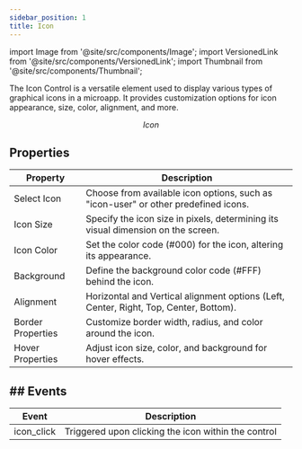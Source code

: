 ```yaml
---
sidebar_position: 1
title: Icon 
---
```


import Image from '@site/src/components/Image';
import VersionedLink from '@site/src/components/VersionedLink';
import Thumbnail from '@site/src/components/Thumbnail';

The Icon Control is a versatile element used to display various types of graphical icons in a microapp. It provides customization options for icon appearance, size, color, alignment, and more.

<figure>
  <Thumbnail src="/img/reference/controls/icon/preview.jpeg" alt="Icon" />
  <figcaption align="center"><i>Icon</i></figcaption>
</figure>

## Properties

| Property          | Description                                                                   |
|-------------------|-------------------------------------------------------------------------------|
| Select Icon       | Choose from available icon options, such as "icon-user" or other predefined icons. |
| Icon Size         | Specify the icon size in pixels, determining its visual dimension on the screen. |
| Icon Color        | Set the color code (#000) for the icon, altering its appearance.               |
| Background        | Define the background color code (#FFF) behind the icon.                        |
| Alignment         | Horizontal and Vertical alignment options (Left, Center, Right, Top, Center, Bottom). |
| Border Properties | Customize border width, radius, and color around the icon.                      |
| Hover Properties  | Adjust icon size, color, and background for hover effects.                      |

## ## Events

| Event          | Description                                           |
|----------------|-------------------------------------------------------|
| icon_click   | Triggered upon clicking the icon within the control  |


